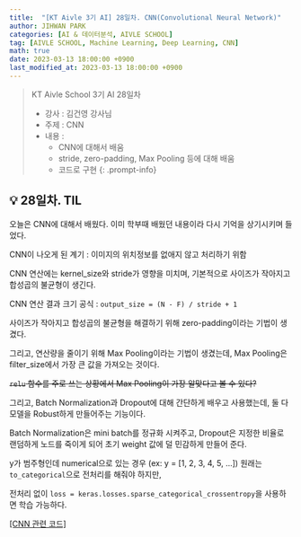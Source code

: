 ```yaml
---
title:  "[KT Aivle 3기 AI] 28일차. CNN(Convolutional Neural Network)"
author: JIHWAN PARK
categories: [AI & 데이터분석, AIVLE SCHOOL]
tag: [AIVLE SCHOOL, Machine Learning, Deep Learning, CNN]
math: true
date: 2023-03-13 18:00:00 +0900
last_modified_at: 2023-03-13 18:00:00 +0900
---
```

> KT Aivle School 3기 AI 28일차 
> - 강사 : 김건영 강사님
> - 주제 : CNN
> - 내용 :
>   - CNN에 대해서 배움
>   - stride, zero-padding, Max Pooling 등에 대해 배움
>   - 코드로 구현
{: .prompt-info}

## 💡 28일차. TIL
오늘은 CNN에 대해서 배웠다. 이미 학부때 배웠던 내용이라 다시 기억을 상기시키며 들었다. 

CNN이 나오게 된 계기 : 이미지의 위치정보를 없애지 않고 처리하기 위함

CNN 연산에는 kernel_size와 stride가 영향을 미치며, 기본적으로 사이즈가 작아지고 합성곱의 불균형이 생긴다.

CNN 연산 결과 크기 공식 : `output_size = (N - F) / stride + 1`

사이즈가 작아지고 합성곱의 불균형을 해결하기 위해 zero-padding이라는 기법이 생겼다.

그리고, 연산량을 줄이기 위해 Max Pooling이라는 기법이 생겼는데, Max Pooling은 filter_size에서 가장 큰 값을 가져오는 것이다.

~~`relu` 함수를 주로 쓰는 상황에서 Max Pooling이 가장 알맞다고 볼 수 있다?~~

그리고, Batch Normalization과 Dropout에 대해 간단하게 배우고 사용했는데, 둘 다 모델을 Robust하게 만들어주는 기능이다.

Batch Normalization은 mini batch를 정규화 시켜주고, Dropout은 지정한 비율로 랜덤하게 노드를 죽이게 되어 초기 weight 값에 덜 민감하게 만들어 준다.

y가 범주형인데 numerical으로 있는 경우 (ex: y = [1, 2, 3, 4, 5, ...]) 원래는 `to_categorical`으로 전처리를 해줘야 하지만,

전처리 없이 `loss = keras.losses.sparse_categorical_crossentropy`을 사용하면 학습 가능하다.


<a href='https://github.com/Jihwan98/aivle_school/tree/main/2023.03.13.CNN_2.0ver/1_My_First_CNN' target='_blank'>[CNN 관련 코드]</a>